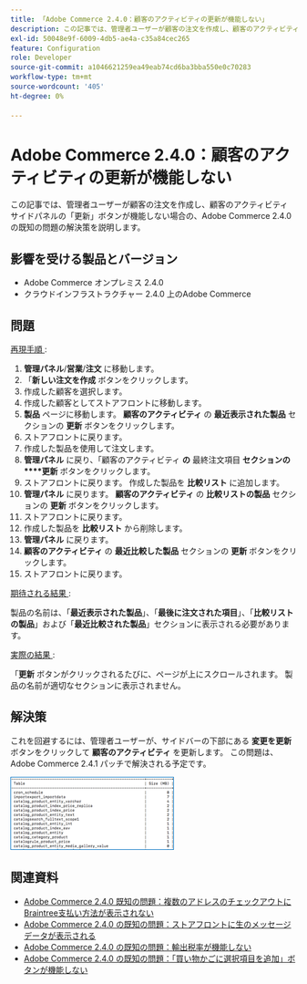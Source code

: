 ```yaml
---
title: 「Adobe Commerce 2.4.0：顧客のアクティビティの更新が機能しない」
description: この記事では、管理者ユーザーが顧客の注文を作成し、顧客のアクティビティ サイドパネルの「更新」ボタンが機能しない場合の、Adobe Commerce 2.4.0 の既知の問題の解決策を説明します。
exl-id: 50048e9f-6009-4db5-ae4a-c35a84cec265
feature: Configuration
role: Developer
source-git-commit: a1046621259ea49eab74cd6ba3bba550e0c70283
workflow-type: tm+mt
source-wordcount: '405'
ht-degree: 0%

---
```


# Adobe Commerce 2.4.0：顧客のアクティビティの更新が機能しない

この記事では、管理者ユーザーが顧客の注文を作成し、顧客のアクティビティ サイドパネルの「更新」ボタンが機能しない場合の、Adobe Commerce 2.4.0 の既知の問題の解決策を説明します。

## 影響を受ける製品とバージョン

* Adobe Commerce オンプレミス 2.4.0
* クラウドインフラストラクチャー 2.4.0 上のAdobe Commerce

## 問題

<u> 再現手順 </u>:

1. **管理パネル**/**営業**/**注文** に移動します。
1. 「**新しい注文を作成** ボタンをクリックします。
1. 作成した顧客を選択します。
1. 作成した顧客としてストアフロントに移動します。
1. **製品** ページに移動します。 **顧客のアクティビティ** の **最近表示された製品** セクションの **更新** ボタンをクリックします。
1. ストアフロントに戻ります。
1. 作成した製品を使用して注文します。
1. **管理パネル** に戻り、「顧客のアクティビティ **の** 最終注文項目 **セクションの****更新** ボタンをクリックします。
1. ストアフロントに戻ります。 作成した製品を **比較リスト** に追加します。
1. **管理パネル** に戻ります。 **顧客のアクティビティ** の **比較リストの製品** セクションの **更新** ボタンをクリックします。
1. ストアフロントに戻ります。
1. 作成した製品を **比較リスト** から削除します。
1. **管理パネル** に戻ります。
1. **顧客のアクティビティ** の **最近比較した製品** セクションの **更新** ボタンをクリックします。
1. ストアフロントに戻ります。

<u> 期待される結果 </u>:

製品の名前は、「**最近表示された製品**」、「**最後に注文された項目**」、「**比較リストの製品**」および「**最近比較された製品**」セクションに表示される必要があります。

<u> 実際の結果 </u>:

「**更新** ボタンがクリックされるたびに、ページが上にスクロールされます。 製品の名前が適切なセクションに表示されません。

## 解決策

これを回避するには、管理者ユーザーが、サイドバーの下部にある **変更を更新** ボタンをクリックして **顧客のアクティビティ** を更新します。 この問題は、Adobe Commerce 2.4.1 パッチで解決される予定です。

![mceclip0.png](assets/mceclip0.png)

## 関連資料

* [Adobe Commerce 2.4.0 既知の問題：複数のアドレスのチェックアウトにBraintree支払い方法が表示されない](/help/troubleshooting/payments/magento-2-4-0-braintree-not-in-multiple-addresses-checkout.md)
* [Adobe Commerce 2.4.0 の既知の問題：ストアフロントに生のメッセージデータが表示される](/help/troubleshooting/storefront/magento-2-4-0-issue-storefront-raw-message-data-display.md)
* [Adobe Commerce 2.4.0 の既知の問題：輸出税率が機能しない](/help/troubleshooting/miscellaneous/magento-2-4-0-known-issue-export-tax-rates-does-not-work.md)
* [Adobe Commerce 2.4.0 の既知の問題：「買い物かごに選択項目を追加」ボタンが機能しない](/help/troubleshooting/miscellaneous/magento-2-4-0-add-selections-to-my-cart-does-not-work.md)
